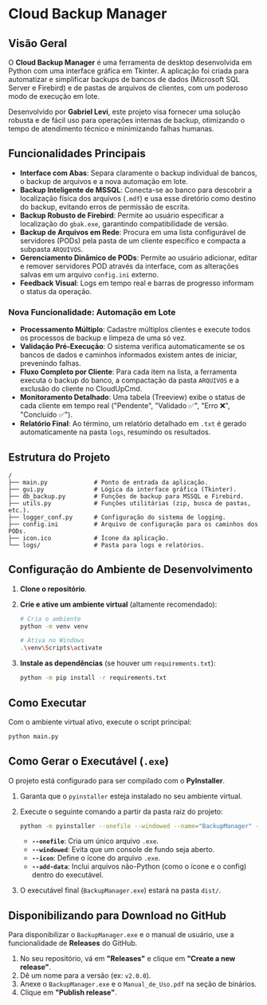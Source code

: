 # Cloud Backup Manager

## Visão Geral

O **Cloud Backup Manager** é uma ferramenta de desktop desenvolvida em Python com uma interface gráfica em Tkinter. A aplicação foi criada para automatizar e simplificar backups de bancos de dados (Microsoft SQL Server e Firebird) e de pastas de arquivos de clientes, com um poderoso modo de execução em lote.

Desenvolvido por **Gabriel Levi**, este projeto visa fornecer uma solução robusta e de fácil uso para operações internas de backup, otimizando o tempo de atendimento técnico e minimizando falhas humanas.

## Funcionalidades Principais

-   **Interface com Abas**: Separa claramente o backup individual de bancos, o backup de arquivos e a nova automação em lote.
-   **Backup Inteligente de MSSQL**: Conecta-se ao banco para descobrir a localização física dos arquivos (`.mdf`) e usa esse diretório como destino do backup, evitando erros de permissão de escrita.
-   **Backup Robusto de Firebird**: Permite ao usuário especificar a localização do `gbak.exe`, garantindo compatibilidade de versão.
-   **Backup de Arquivos em Rede**: Procura em uma lista configurável de servidores (PODs) pela pasta de um cliente específico e compacta a subpasta `ARQUIVOS`.
-   **Gerenciamento Dinâmico de PODs**: Permite ao usuário adicionar, editar e remover servidores POD através da interface, com as alterações salvas em um arquivo `config.ini` externo.
-   **Feedback Visual**: Logs em tempo real e barras de progresso informam o status da operação.

### Nova Funcionalidade: Automação em Lote

-   **Processamento Múltiplo**: Cadastre múltiplos clientes e execute todos os processos de backup e limpeza de uma só vez.
-   **Validação Pré-Execução**: O sistema verifica automaticamente se os bancos de dados e caminhos informados existem antes de iniciar, prevenindo falhas.
-   **Fluxo Completo por Cliente**: Para cada item na lista, a ferramenta executa o backup do banco, a compactação da pasta `ARQUIVOS` e a exclusão do cliente no CloudUpCmd.
-   **Monitoramento Detalhado**: Uma tabela (Treeview) exibe o status de cada cliente em tempo real ("Pendente", "Validado ✅", "Erro ❌", "Concluído ✅").
-   **Relatório Final**: Ao término, um relatório detalhado em `.txt` é gerado automaticamente na pasta `logs`, resumindo os resultados.

## Estrutura do Projeto

```
/
├── main.py             # Ponto de entrada da aplicação.
├── gui.py              # Lógica da interface gráfica (Tkinter).
├── db_backup.py        # Funções de backup para MSSQL e Firebird.
├── utils.py            # Funções utilitárias (zip, busca de pastas, etc.).
├── logger_conf.py      # Configuração do sistema de logging.
├── config.ini          # Arquivo de configuração para os caminhos dos PODs.
├── icon.ico            # Ícone da aplicação.
└── logs/               # Pasta para logs e relatórios.
```

## Configuração do Ambiente de Desenvolvimento

1.  **Clone o repositório**.

2.  **Crie e ative um ambiente virtual** (altamente recomendado):
    ```bash
    # Cria o ambiente
    python -m venv venv

    # Ativa no Windows
    .\venv\Scripts\activate
    ```

3.  **Instale as dependências** (se houver um `requirements.txt`):
    ```bash
    python -m pip install -r requirements.txt
    ```

## Como Executar

Com o ambiente virtual ativo, execute o script principal:
```bash
python main.py
```

## Como Gerar o Executável (`.exe`)

O projeto está configurado para ser compilado com o **PyInstaller**.

1.  Garanta que o `pyinstaller` esteja instalado no seu ambiente virtual.

2.  Execute o seguinte comando a partir da pasta raiz do projeto:
    ```bash
    python -m pyinstaller --onefile --windowed --name="BackupManager" --icon="icon.ico" --add-data="icon.ico;." --add-data="config.ini;." main.py
    ```
    - **`--onefile`**: Cria um único arquivo `.exe`.
    - **`--windowed`**: Evita que um console de fundo seja aberto.
    - **`--icon`**: Define o ícone do arquivo `.exe`.
    - **`--add-data`**: Inclui arquivos não-Python (como o ícone e o config) dentro do executável.

3.  O executável final (`BackupManager.exe`) estará na pasta `dist/`.

## Disponibilizando para Download no GitHub

Para disponibilizar o `BackupManager.exe` e o manual de usuário, use a funcionalidade de **Releases** do GitHub.

1.  No seu repositório, vá em **"Releases"** e clique em **"Create a new release"**.
2.  Dê um nome para a versão (ex: `v2.0.0`).
3.  Anexe o `BackupManager.exe` e o `Manual_de_Uso.pdf` na seção de binários.
4.  Clique em **"Publish release"**.